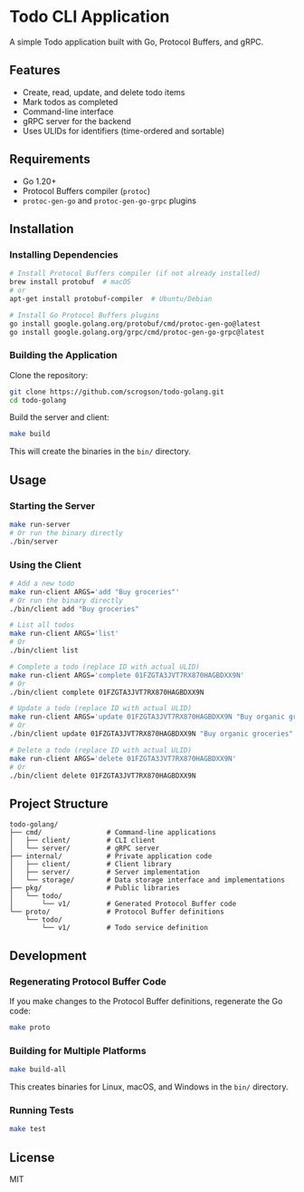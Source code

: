 # Todo CLI Application

A simple Todo application built with Go, Protocol Buffers, and gRPC.

## Features

- Create, read, update, and delete todo items
- Mark todos as completed
- Command-line interface
- gRPC server for the backend
- Uses ULIDs for identifiers (time-ordered and sortable)

## Requirements

- Go 1.20+
- Protocol Buffers compiler (`protoc`)
- `protoc-gen-go` and `protoc-gen-go-grpc` plugins

## Installation

### Installing Dependencies

```bash
# Install Protocol Buffers compiler (if not already installed)
brew install protobuf  # macOS
# or
apt-get install protobuf-compiler  # Ubuntu/Debian

# Install Go Protocol Buffers plugins
go install google.golang.org/protobuf/cmd/protoc-gen-go@latest
go install google.golang.org/grpc/cmd/protoc-gen-go-grpc@latest
```

### Building the Application

Clone the repository:

```bash
git clone https://github.com/scrogson/todo-golang.git
cd todo-golang
```

Build the server and client:

```bash
make build
```

This will create the binaries in the `bin/` directory.

## Usage

### Starting the Server

```bash
make run-server
# Or run the binary directly
./bin/server
```

### Using the Client

```bash
# Add a new todo
make run-client ARGS='add "Buy groceries"'
# Or run the binary directly
./bin/client add "Buy groceries"

# List all todos
make run-client ARGS='list'
# Or
./bin/client list

# Complete a todo (replace ID with actual ULID)
make run-client ARGS='complete 01FZGTA3JVT7RX870HAGBDXX9N'
# Or
./bin/client complete 01FZGTA3JVT7RX870HAGBDXX9N

# Update a todo (replace ID with actual ULID)
make run-client ARGS='update 01FZGTA3JVT7RX870HAGBDXX9N "Buy organic groceries"'
# Or
./bin/client update 01FZGTA3JVT7RX870HAGBDXX9N "Buy organic groceries"

# Delete a todo (replace ID with actual ULID)
make run-client ARGS='delete 01FZGTA3JVT7RX870HAGBDXX9N'
# Or
./bin/client delete 01FZGTA3JVT7RX870HAGBDXX9N
```

## Project Structure

```
todo-golang/
├── cmd/                # Command-line applications
│   ├── client/         # CLI client
│   └── server/         # gRPC server
├── internal/           # Private application code
│   ├── client/         # Client library
│   ├── server/         # Server implementation
│   └── storage/        # Data storage interface and implementations
├── pkg/                # Public libraries
│   └── todo/
│       └── v1/         # Generated Protocol Buffer code
└── proto/              # Protocol Buffer definitions
    └── todo/
        └── v1/         # Todo service definition
```

## Development

### Regenerating Protocol Buffer Code

If you make changes to the Protocol Buffer definitions, regenerate the Go code:

```bash
make proto
```

### Building for Multiple Platforms

```bash
make build-all
```

This creates binaries for Linux, macOS, and Windows in the `bin/` directory.

### Running Tests

```bash
make test
```

## License

MIT

